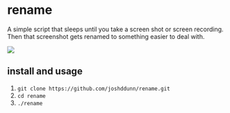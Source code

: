# rename

A simple script that sleeps until you take a screen shot or screen recording. Then that screenshot gets renamed to something easier to deal with.

<img src="https://user-images.githubusercontent.com/7513070/73715557-515faf80-46e2-11ea-9a2d-7e1535ece6a4.png" />

## install and usage

1. `git clone https://github.com/joshddunn/rename.git`
2. `cd rename`
3. `./rename`
